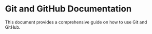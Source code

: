 # Git and GitHub Documentation

This document provides a comprehensive guide on how to use Git and GitHub.
